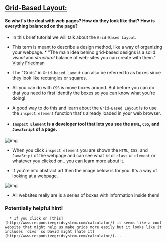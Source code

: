 ## [Grid-Based Layout:](http://www.smashingmagazine.com/2007/04/designing-with-grid-based-approach/)

#### So what's the deal with web pages? How do they look like that? How is everything balanced on the page?

* In this brief tutorial we will talk about the `Grid-Based Layout`. 

* This term is meant to describe a design method, like a way of organizing your webpage.
      * "The main idea behind grid-based designs is a solid _visual_ and _structural_ balance of web-sites you can create with them." [Vitaly Friedman](http://www.smashingmagazine.com/2007/04/designing-with-grid-based-approach/)

* The "Grids" in `Grid-based Layout` can also be referred to as boxes since they look like rectangles or squares. 

* All you can do with `CSS` is move boxes around. But before you can do that you need to first identify the boxes so you can know what you're doing! 

* A good way to do this and learn about the `Grid-Based Layout` is to use the `inspect element` function that's already loaded in your web browser.

* #### `Inspect Element` is a developer tool that lets you see the `HTML`, `CSS`, and `JavaScript` of a page.

![img](http://4.bp.blogspot.com/-DQJovGdp9gA/ThQKg75XpmI/AAAAAAAAAQE/jB7VPaM01H8/s1600/inspect_element.png)

* When you click `inspect element` you are shown the `HTML`, `CSS`, and `JavaSript` of the webpage and can see what `id` or `class` or `element` or whatever you clicked on.. you can learn more about it.

* If you're into abstract art then the image below is for you. It's a way of looking at a webpage.

![img](http://zengrids.com/images/limitless-layouts.png)

* All websites really are is a series of boxes with information inside them! 

### Potentially helpful hint! 
      * If you click on [this](http://www.responsivegridsystem.com/calculator/) it seems like a cool website that might help us make grids more easily but it looks like it includes `divs` so David might [hate it](http://www.responsivegridsystem.com/calculator/)...
